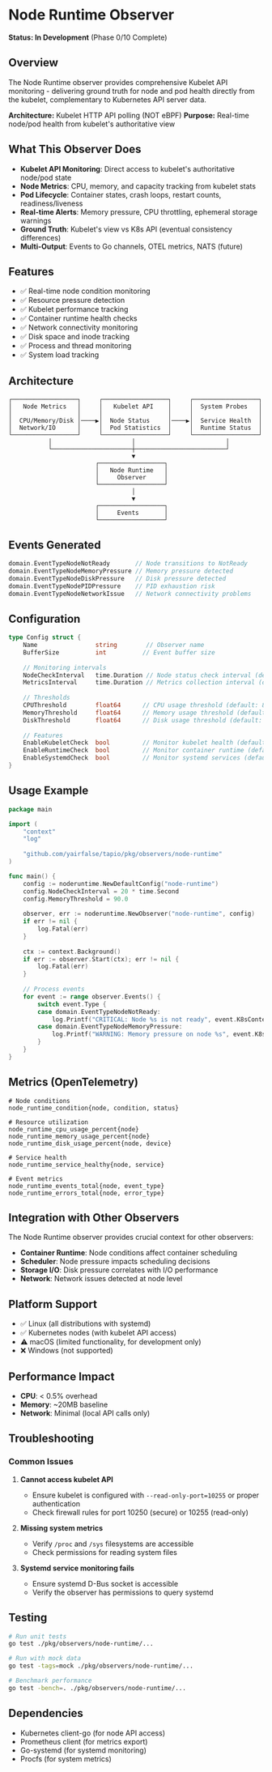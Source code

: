# Node Runtime Observer

**Status: In Development** (Phase 0/10 Complete)

## Overview

The Node Runtime observer provides comprehensive Kubelet API monitoring - delivering ground truth for node and pod health directly from the kubelet, complementary to Kubernetes API server data.

**Architecture:** Kubelet HTTP API polling (NOT eBPF)
**Purpose:** Real-time node/pod health from kubelet's authoritative view

## What This Observer Does

- **Kubelet API Monitoring**: Direct access to kubelet's authoritative node/pod state
- **Node Metrics**: CPU, memory, and capacity tracking from kubelet stats
- **Pod Lifecycle**: Container states, crash loops, restart counts, readiness/liveness
- **Real-time Alerts**: Memory pressure, CPU throttling, ephemeral storage warnings
- **Ground Truth**: Kubelet's view vs K8s API (eventual consistency differences)
- **Multi-Output**: Events to Go channels, OTEL metrics, NATS (future)

## Features

- ✅ Real-time node condition monitoring
- ✅ Resource pressure detection
- ✅ Kubelet performance tracking
- ✅ Container runtime health checks
- ✅ Network connectivity monitoring
- ✅ Disk space and inode tracking
- ✅ Process and thread monitoring
- ✅ System load tracking

## Architecture

```
┌──────────────────┐     ┌──────────────────┐     ┌──────────────────┐
│   Node Metrics   │     │   Kubelet API    │     │  System Probes   │
│                  │     │                  │     │                  │
│  CPU/Memory/Disk │────▶│  Node Status     │────▶│  Service Health  │
│  Network/IO      │     │  Pod Statistics  │     │  Runtime Status  │
└──────────────────┘     └──────────────────┘     └──────────────────┘
           │                      │                         │
           └──────────────────────┼─────────────────────────┘
                                  ▼
                        ┌──────────────────┐
                        │   Node Runtime   │
                        │     Observer     │
                        └──────────────────┘
                                  │
                                  ▼
                        ┌──────────────────┐
                        │     Events       │
                        └──────────────────┘
```

## Events Generated

```go
domain.EventTypeNodeNotReady       // Node transitions to NotReady
domain.EventTypeNodeMemoryPressure // Memory pressure detected
domain.EventTypeNodeDiskPressure   // Disk pressure detected
domain.EventTypeNodePIDPressure    // PID exhaustion risk
domain.EventTypeNodeNetworkIssue   // Network connectivity problems
```

## Configuration

```go
type Config struct {
    Name                string        // Observer name
    BufferSize          int          // Event buffer size
    
    // Monitoring intervals
    NodeCheckInterval   time.Duration // Node status check interval (default: 30s)
    MetricsInterval     time.Duration // Metrics collection interval (default: 15s)
    
    // Thresholds
    CPUThreshold        float64      // CPU usage threshold (default: 80%)
    MemoryThreshold     float64      // Memory usage threshold (default: 85%)
    DiskThreshold       float64      // Disk usage threshold (default: 90%)
    
    // Features
    EnableKubeletCheck  bool         // Monitor kubelet health (default: true)
    EnableRuntimeCheck  bool         // Monitor container runtime (default: true)
    EnableSystemdCheck  bool         // Monitor systemd services (default: true)
}
```

## Usage Example

```go
package main

import (
    "context"
    "log"
    
    "github.com/yairfalse/tapio/pkg/observers/node-runtime"
)

func main() {
    config := noderuntime.NewDefaultConfig("node-runtime")
    config.NodeCheckInterval = 20 * time.Second
    config.MemoryThreshold = 90.0
    
    observer, err := noderuntime.NewObserver("node-runtime", config)
    if err != nil {
        log.Fatal(err)
    }
    
    ctx := context.Background()
    if err := observer.Start(ctx); err != nil {
        log.Fatal(err)
    }
    
    // Process events
    for event := range observer.Events() {
        switch event.Type {
        case domain.EventTypeNodeNotReady:
            log.Printf("CRITICAL: Node %s is not ready", event.K8sContext.NodeName)
        case domain.EventTypeNodeMemoryPressure:
            log.Printf("WARNING: Memory pressure on node %s", event.K8sContext.NodeName)
        }
    }
}
```

## Metrics (OpenTelemetry)

```
# Node conditions
node_runtime_condition{node, condition, status}

# Resource utilization
node_runtime_cpu_usage_percent{node}
node_runtime_memory_usage_percent{node}
node_runtime_disk_usage_percent{node, device}

# Service health
node_runtime_service_healthy{node, service}

# Event metrics
node_runtime_events_total{node, event_type}
node_runtime_errors_total{node, error_type}
```

## Integration with Other Observers

The Node Runtime observer provides crucial context for other observers:

- **Container Runtime**: Node conditions affect container scheduling
- **Scheduler**: Node pressure impacts scheduling decisions
- **Storage I/O**: Disk pressure correlates with I/O performance
- **Network**: Network issues detected at node level

## Platform Support

- ✅ Linux (all distributions with systemd)
- ✅ Kubernetes nodes (with kubelet API access)
- ⚠️ macOS (limited functionality, for development only)
- ❌ Windows (not supported)

## Performance Impact

- **CPU**: < 0.5% overhead
- **Memory**: ~20MB baseline
- **Network**: Minimal (local API calls only)

## Troubleshooting

### Common Issues

1. **Cannot access kubelet API**
   - Ensure kubelet is configured with `--read-only-port=10255` or proper authentication
   - Check firewall rules for port 10250 (secure) or 10255 (read-only)

2. **Missing system metrics**
   - Verify `/proc` and `/sys` filesystems are accessible
   - Check permissions for reading system files

3. **Systemd service monitoring fails**
   - Ensure systemd D-Bus socket is accessible
   - Verify the observer has permissions to query systemd

## Testing

```bash
# Run unit tests
go test ./pkg/observers/node-runtime/...

# Run with mock data
go test -tags=mock ./pkg/observers/node-runtime/...

# Benchmark performance
go test -bench=. ./pkg/observers/node-runtime/...
```

## Dependencies

- Kubernetes client-go (for node API access)
- Prometheus client (for metrics export)
- Go-systemd (for systemd monitoring)
- Procfs (for system metrics)